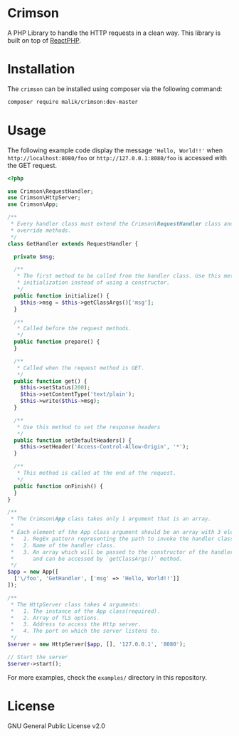 # Crimson
A PHP Library to handle the HTTP requests in a clean way. This library is built
on top of [ReactPHP](https://reactphp.org/).

# Installation
The ``crimson`` can be installed using composer via the following command:
```bash
composer require malik/crimson:dev-master
```

# Usage
The following example code display the message `'Hello, World!!'` when
`http://localhost:8080/foo` or `http://127.0.0.1:8080/foo` is accessed with the GET request.

```PHP
<?php

use Crimson\RequestHandler;
use Crimson\HttpServer;
use Crimson\App;

/**
 * Every handler class must extend the Crimson\RequestHandler class and
 * override methods.
 */
class GetHandler extends RequestHandler {

  private $msg;

  /**
   * The first method to be called from the handler class. Use this method to do
   * initialization instead of using a constructor.
   */
  public function initialize() {
    $this->msg = $this->getClassArgs()['msg'];
  }

  /**
   * Called before the request methods.
   */
  public function prepare() {
  }

  /**
   * Called when the request method is GET.
   */
  public function get() {
    $this->setStatus(200);
    $this->setContentType('text/plain');
    $this->write($this->msg);
  }

  /**
   * Use this method to set the response headers
   */
  public function setDefaultHeaders() {
    $this->setHeader('Access-Control-Allow-Origin', '*');
  }

  /**
   * This method is called at the end of the request.
   */
  public function onFinish() {
  }
}

/**
 * The Crimson\App class takes only 1 argument that is an array.
 *
 * Each element of the App class argument should be an array with 3 elements:
 *   1. RegEx pattern representing the path to invoke the handler class methods.
 *   2. Name of the handler class.
 *   3. An array which will be passed to the constructor of the handler class
 *      and can be accessed by `getClassArgs()` method.
 */
$app = new App([
  ['\/foo', 'GetHandler', ['msg' => 'Hello, World!!']]
]);

/**
 * The HttpServer class takes 4 arguments:
 *   1. The instance of the App class(required).
 *   2. Array of TLS options.
 *   3. Address to access the Http server.
 *   4. The port on which the server listens to.
 */
$server = new HttpServer($app, [], '127.0.0.1', '8080');

// Start the server
$server->start();
```

For more examples, check the `examples/` directory in this repository.

# License
GNU General Public License v2.0
